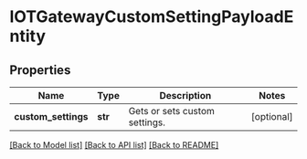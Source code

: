 # IOTGatewayCustomSettingPayloadEntity

## Properties
Name | Type | Description | Notes
------------ | ------------- | ------------- | -------------
**custom_settings** | **str** | Gets or sets custom settings. | [optional] 

[[Back to Model list]](../README.md#documentation-for-models) [[Back to API list]](../README.md#documentation-for-api-endpoints) [[Back to README]](../README.md)


